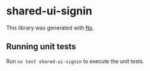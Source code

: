 # shared-ui-signin

This library was generated with [Nx](https://nx.dev).

## Running unit tests

Run `nx test shared-ui-signin` to execute the unit tests.
